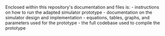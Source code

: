 
Enclosed within this repository's documentation and files is:
	- instructions on how to run the adapted simulator prototype
	- documentation on the simulator design and implementation
	- equations, tables, graphs, and parameters used for the prototype
	- the full codebase used to compile the prototype
